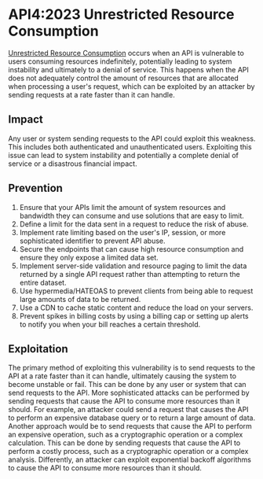 # API4:2023 Unrestricted Resource Consumption

[Unrestricted Resource Consumption](https://github.com/OWASP/API-Security/blob/master/2023/en/src/0xa4-unrestricted-resource-consumption.md) occurs when an API is vulnerable to users consuming resources indefinitely, potentially leading to system instability and ultimately to a denial of service. This happens when the API does not adequately control the amount of resources that are allocated when processing a user's request, which can be exploited by an attacker by sending requests at a rate faster than it can handle.

## Impact

Any user or system sending requests to the API could exploit this weakness. This includes both authenticated and unauthenticated users. Exploiting this issue can lead to system instability and potentially a complete denial of service or a disastrous financial impact.

## Prevention

1. Ensure that your APIs limit the amount of system resources and bandwidth they can consume and use solutions that are easy to limit.
2. Define a limit for the data sent in a request to reduce the risk of abuse.
3. Implement rate limiting based on the user's IP, session, or more sophisticated identifier to prevent API abuse.
4. Secure the endpoints that can cause high resource consumption and ensure they only expose a limited data set.
5. Implement server-side validation and resource paging to limit the data returned by a single API request rather than attempting to return the entire dataset.
6. Use hypermedia/HATEOAS to prevent clients from being able to request large amounts of data to be returned.
7. Use a CDN to cache static content and reduce the load on your servers.
8. Prevent spikes in billing costs by using a billing cap or setting up alerts to notify you when your bill reaches a certain threshold.

## Exploitation

The primary method of exploiting this vulnerability is to send requests to the API at a rate faster than it can handle, ultimately causing the system to become unstable or fail. This can be done by any user or system that can send requests to the API.
More sophisticated attacks can be performed by sending requests that cause the API to consume more resources than it should. For example, an attacker could send a request that causes the API to perform an expensive database query or to return a large amount of data.
Another approach would be to send requests that cause the API to perform an expensive operation, such as a cryptographic operation or a complex calculation. This can be done by sending requests that cause the API to perform a costly process, such as a cryptographic operation or a complex analysis.
Differently, an attacker can exploit exponential backoff algorithms to cause the API to consume more resources than it should.
